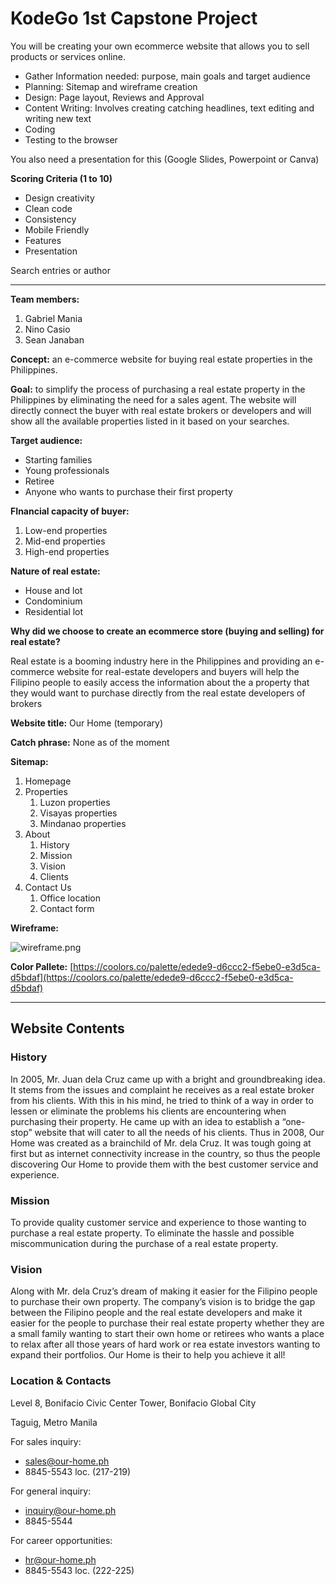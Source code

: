 # KodeGo 1st Capstone Project

You will be creating your own ecommerce website that allows you to sell products or services online.

-   Gather Information needed: purpose, main goals and target audience
-   Planning: Sitemap and wireframe creation
-   Design: Page layout, Reviews and Approval
-   Content Writing: Involves creating catching headlines, text editing and writing new text
-   Coding
-   Testing to the browser

You also need a presentation for this (Google Slides, Powerpoint or Canva)

**Scoring Criteria (1 to 10)**

-   Design creativity
-   Clean code
-   Consistency
-   Mobile Friendly
-   Features
-   Presentation

Search entries or author

---

**Team members:**

1. Gabriel Mania
2. Nino Casio
3. Sean Janaban

**Concept:** an e-commerce website for buying real estate properties in the Philippines.

**Goal:** to simplify the process of purchasing a real estate property in the Philippines by eliminating the need for a sales agent. The website will directly connect the buyer with real estate brokers or developers and will show all the available properties listed in it based on your searches.

**Target audience:**

-   Starting families
-   Young professionals
-   Retiree
-   Anyone who wants to purchase their first property

**FInancial capacity of buyer:**

1. Low-end properties
2. Mid-end properties
3. High-end properties

**Nature of real estate:**

-   House and lot
-   Condominium
-   Residential lot

**Why did we choose to create an ecommerce store (buying and selling) for real estate?**

Real estate is a booming industry here in the Philippines and providing an e-commerce website for real-estate developers and buyers will help the Filipino people to easily access the information about the a property that they would want to purchase directly from the real estate developers of brokers

**Website title:** Our Home (temporary)

**Catch phrase:** None as of the moment

**Sitemap:**

1. Homepage
2. Properties
    1. Luzon properties
    2. Visayas properties
    3. Mindanao properties
3. About
    1. History
    2. Mission
    3. Vision
    4. Clients
4. Contact Us
    1. Office location
    2. Contact form

**Wireframe:**

![wireframe.png](https://drive.google.com/file/d/1X0wDi76n-yZtXbiKiaXZkXkN6GSJ9Jct/view?usp=sharing)

**Color Pallete:** [https://coolors.co/palette/edede9-d6ccc2-f5ebe0-e3d5ca-d5bdaf](https://coolors.co/palette/edede9-d6ccc2-f5ebe0-e3d5ca-d5bdaf)

---

## Website Contents

### History

In 2005, Mr. Juan dela Cruz came up with a bright and groundbreaking idea. It stems from the issues and complaint he receives as a real estate broker from his clients. With this in his mind, he tried to think of a way in order to lessen or eliminate the problems his clients are encountering when purchasing their property. He came up with an idea to establish a “one-stop” website that will cater to all the needs of his clients. Thus in 2008, Our Home was created as a brainchild of Mr. dela Cruz. It was tough going at first but as internet connectivity increase in the country, so thus the people discovering Our Home to provide them with the best customer service and experience.

### Mission

To provide quality customer service and experience to those wanting to purchase a real estate property. To eliminate the hassle and possible miscommunication during the purchase of a real estate property.

### Vision

Along with Mr. dela Cruz’s dream of making it easier for the Filipino people to purchase their own property. The company’s vision is to bridge the gap between the Filipino people and the real estate developers and make it easier for the people to purchase their real estate property whether they are a small family wanting to start their own home or retirees who wants a place to relax after all those years of hard work or rea estate investors wanting to expand their portfolios. Our Home is their to help you achieve it all!

### Location & Contacts

Level 8, Bonifacio Civic Center Tower, Bonifacio Global City

Taguig, Metro Manila

For sales inquiry:

-   sales@our-home.ph
-   8845-5543 loc. (217-219)

For general inquiry:

-   inquiry@our-home.ph
-   8845-5544

For career opportunities:

-   hr@our-home.ph
-   8845-5543 loc. (222-225)
